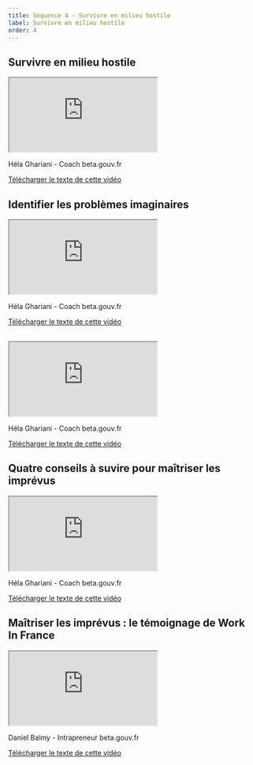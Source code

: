 ```yaml
---
title: Séquence 4 - Survivre en milieu hostile
label: Survivre en milieu hostile
order: 4
---
```


## Survivre en milieu hostile

<div class="video-iframe-center">
  <div class="video-iframe-container">
    <iframe src="https://www.dailymotion.com/embed/video/x6xkgk5" allowfullscreen></iframe>
  </div>
  <p>Héla Ghariani - Coach beta.gouv.fr</p>
  <p><a href="/content/docs/mooc/16-survivre-milieu-hostile.pdf" target="\_blank">Télécharger le texte de cette vidéo</a></p>
</div>

## Identifier les problèmes imaginaires

<div class="video-iframe-center">
  <div class="video-iframe-container">
    <iframe src="https://www.dailymotion.com/embed/video/x6xkgfb" allowfullscreen></iframe>
  </div>
  <p>Héla Ghariani - Coach beta.gouv.fr</p>
  <p><a href="/content/docs/mooc/17-identifier-problemes-imaginaires-1.pdf" target="\_blank">Télécharger le texte de cette vidéo</a></p>
</div>

<br>

<div class="video-iframe-center">
  <div class="video-iframe-container">
    <iframe src="https://www.dailymotion.com/embed/video/x6xkgbq" allowfullscreen></iframe>
  </div>
  <p>Héla Ghariani - Coach beta.gouv.fr</p>
  <p><a href="/content/docs/mooc/18-identifier-problemes-imaginaires-2.pdf" target="\_blank">Télécharger le texte de cette vidéo</a></p>
</div>

## Quatre conseils à suvire pour maîtriser les imprévus

<div class="video-iframe-center">
  <div class="video-iframe-container">
    <iframe src="https://www.dailymotion.com/embed/video/x6xkg5g" allowfullscreen></iframe>
  </div>
  <p>Héla Ghariani - Coach beta.gouv.fr</p>
  <p><a href="/content/docs/mooc/19-maitriser-imprevus.pdf" target="\_blank">Télécharger le texte de cette vidéo</a></p>
</div>

## Maîtriser les imprévus : le témoignage de Work In France

<div class="video-iframe-center">
  <div class="video-iframe-container">
    <iframe src="https://www.dailymotion.com/embed/video/x6xkfz0" allowfullscreen></iframe>
  </div>
  <p>Daniel Balmy - Intrapreneur beta.gouv.fr</p>
  <p><a href="/content/docs/mooc/20-maitriser-imprevus-temoignage-work-in-france.pdf" target="\_blank">Télécharger le texte de cette vidéo</a></p>
</div>
